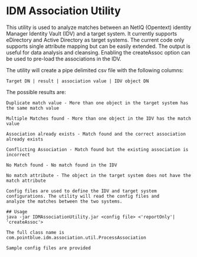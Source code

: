 # IDM Association Utility

This utility is used to analyze matches between an NetIQ (Opentext) identity Manager Identity Vault (IDV) and a target system. It currently supports
eDirectory and Active Directory as target systems. The current code only supports single attribute mapping but can 
be easily extended. The output is useful for data analysis and cleansing. Enabling the createAssoc option can be used to pre-load the associations in the IDV.


The utility will create a pipe delimited
csv file with the following columns:
```
Target DN | result | association value | IDV object DN 
```
The possible results are:

    Duplicate match value - More than one object in the target system has the same match value

    Multiple Matches found - More than one object in the IDV has the match value

    Association already exists - Match found and the correct association already exists

    Conflicting Association - Match found but the existing association is incorrect

    No Match found - No match found in the IDV

    No match attribute - The object in the target system does not have the match attribute

```
Config files are used to define the IDV and target system configurations. The utility will read the config files and
analyze the matches between the two systems.

## Usage
java -jar IDMAssociationUtility.jar <config file> <'reportOnly'| 'createAssoc'>

The full class name is com.pointblue.idm.association.util.ProcessAssociation

Sample config files are provided